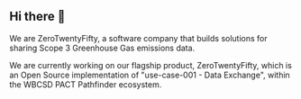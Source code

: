 ## Hi there 👋

We are ZeroTwentyFifty, a software company that builds solutions for sharing Scope 3 Greenhouse Gas emissions data.

We are currently working on our flagship product, ZeroTwentyFifty, which is an Open Source implementation of "use-case-001 - Data Exchange", within the WBCSD PACT Pathfinder ecosystem. 
<!--

**Here are some ideas to get you started:**

🙋‍♀️ A short introduction - what is your organization all about?
🌈 Contribution guidelines - how can the community get involved?
👩‍💻 Useful resources - where can the community find your docs? Is there anything else the community should know?
🍿 Fun facts - what does your team eat for breakfast?
🧙 Remember, you can do mighty things with the power of [Markdown](https://docs.github.com/github/writing-on-github/getting-started-with-writing-and-formatting-on-github/basic-writing-and-formatting-syntax)
-->
